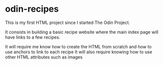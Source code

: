 # odin-recipes
This is my first HTML project since I started The Odin Project.

It consists in building a basic recipe website where the main index page will have links to a few recipes.

It will require me know how to create the HTML from scratch and how to use anchors to link to each recipe
It will also require knowing how to use other HTML attributes such as images